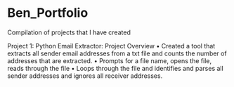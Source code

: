 # Ben_Portfolio
Compilation of projects that I have created 

Project 1: Python Email Extractor: Project Overview
•	Created a tool that extracts all sender email addresses from a txt file and counts the number of addresses that are extracted. 
•	Prompts for a file name, opens the file, reads through the file 
• Loops through the file and identifies and parses all sender addresses and ignores all receiver addresses. 
